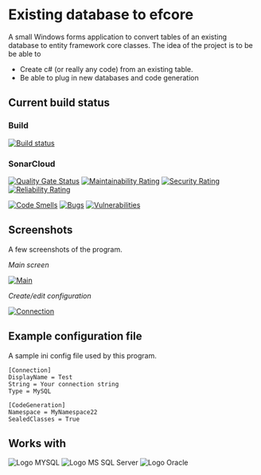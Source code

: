# Existing database to efcore
A small Windows forms application to convert tables of an existing database to entity framework core classes.
The idea of the project is to be be able to

 - Create c# (or really any code) from an existing table.
 - Be able to plug in new databases and code generation

## Current build status
### Build
[![Build status](https://ci.appveyor.com/api/projects/status/uj8crdrq7lw1bkr4?svg=true)](https://ci.appveyor.com/project/ShiveringSquirrel/existing-database-to-efcore)

### SonarCloud
[![Quality Gate Status](https://sonarcloud.io/api/project_badges/measure?project=ShiveringSquirrel_existing-database-to-efcore&metric=alert_status)](https://sonarcloud.io/dashboard?id=ShiveringSquirrel_existing-database-to-efcore)
[![Maintainability Rating](https://sonarcloud.io/api/project_badges/measure?project=ShiveringSquirrel_existing-database-to-efcore&metric=sqale_rating)](https://sonarcloud.io/dashboard?id=ShiveringSquirrel_existing-database-to-efcore)
[![Security Rating](https://sonarcloud.io/api/project_badges/measure?project=ShiveringSquirrel_existing-database-to-efcore&metric=security_rating)](https://sonarcloud.io/dashboard?id=ShiveringSquirrel_existing-database-to-efcore)
[![Reliability Rating](https://sonarcloud.io/api/project_badges/measure?project=ShiveringSquirrel_existing-database-to-efcore&metric=reliability_rating)](https://sonarcloud.io/dashboard?id=ShiveringSquirrel_existing-database-to-efcore)


[![Code Smells](https://sonarcloud.io/api/project_badges/measure?project=ShiveringSquirrel_existing-database-to-efcore&metric=code_smells)](https://sonarcloud.io/dashboard?id=ShiveringSquirrel_existing-database-to-efcore)
[![Bugs](https://sonarcloud.io/api/project_badges/measure?project=ShiveringSquirrel_existing-database-to-efcore&metric=bugs)](https://sonarcloud.io/component_measures/metric/reliability_rating/list?id=ShiveringSquirrel_existing-database-to-efcore)
[![Vulnerabilities](https://sonarcloud.io/api/project_badges/measure?project=ShiveringSquirrel_existing-database-to-efcore&metric=vulnerabilities)](https://sonarcloud.io/component_measures/metric/security_rating/list?id=ShiveringSquirrel_existing-database-to-efcore)

## Screenshots
A few screenshots of the program.

*Main screen*

[![Main](https://raw.github.com/ShiveringSquirrel/existing-database-to-efcore/master/screenshots/main_small.png "Main")](https://raw.github.com/ShiveringSquirrel/existing-database-to-efcore/master/screenshots/main.png)

*Create/edit configuration*

[![Connection](https://raw.github.com/ShiveringSquirrel/existing-database-to-efcore/master/screenshots/connection.png "Connection")](https://raw.github.com/ShiveringSquirrel/existing-database-to-efcore/master/screenshots/connection.png)

## Example configuration file
A sample ini config file used by this program.
~~~~
[Connection]
DisplayName = Test
String = Your connection string
Type = MySQL

[CodeGeneration]
Namespace = MyNamespace22
SealedClasses = True
~~~~

## Works with
![Logo MYSQL](https://raw.github.com/ShiveringSquirrel/existing-database-to-efcore/master/docs/logo-mysql.png "MySQL")
![Logo MS SQL Server](https://raw.github.com/ShiveringSquirrel/existing-database-to-efcore/master/docs/logo-sqlserver.png "MS SQL Server")
![Logo Oracle](https://raw.github.com/ShiveringSquirrel/existing-database-to-efcore/master/docs/logo-oracle.png "Oracle")
